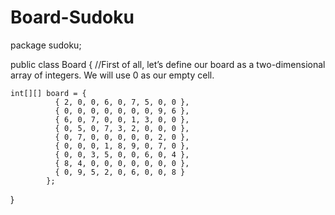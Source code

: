 # Board-Sudoku
package sudoku;

public class Board {
	//First of all, let’s define our board as a two-dimensional array of integers. We will use 0 as our empty cell.
	
	int[][] board = {
			  { 2, 0, 0, 6, 0, 7, 5, 0, 0 },
			  { 0, 0, 0, 0, 0, 0, 0, 9, 6 },
			  { 6, 0, 7, 0, 0, 1, 3, 0, 0 },
			  { 0, 5, 0, 7, 3, 2, 0, 0, 0 },
			  { 0, 7, 0, 0, 0, 0, 0, 2, 0 },
			  { 0, 0, 0, 1, 8, 9, 0, 7, 0 },
			  { 0, 0, 3, 5, 0, 0, 6, 0, 4 },
			  { 8, 4, 0, 0, 0, 0, 0, 0, 0 },
			  { 0, 9, 5, 2, 0, 6, 0, 0, 8 } 
			};

	
}
